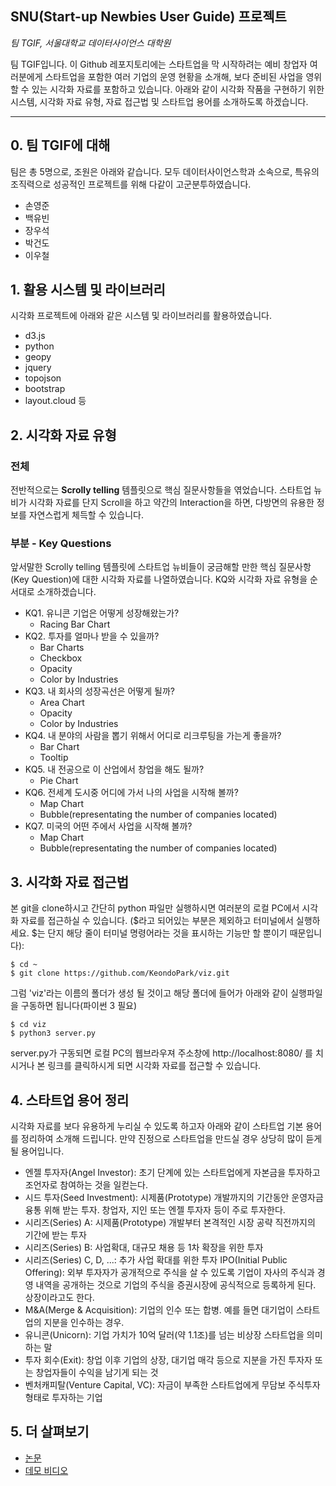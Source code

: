 ## SNU(Start-up Newbies User Guide) 프로젝트

_팀 TGIF, 서울대학교 데이터사이언스 대학원_

팀 TGIF입니다. 이 Github 레포지토리에는 스타트업을 막 시작하려는 예비 창업자 여러분에게 스타트업을 포함한 여러 기업의 운영 현황을 소개해, 보다 준비된 사업을 영위할 수 있는 시각화 자료를 포함하고 있습니다. 아래와 같이 시각화 작품을 구현하기 위한 시스템, 시각화 자료 유형, 자료 접근법 및 스타트업 용어를 소개하도록 하겠습니다.

---

## 0. 팀 TGIF에 대해

팀은 총 5명으로, 조원은 아래와 같습니다. 모두 데이터사이언스학과 소속으로, 특유의 조직력으로 성공적인 프로젝트를 위해 다같이 고군분투하였습니다.

- 손영준
- 백유빈
- 장우석
- 박건도
- 이우철

## 1. 활용 시스템 및 라이브러리

시각화 프로젝트에 아래와 같은 시스템 및 라이브러리를 활용하였습니다.

- d3.js
- python
- geopy
- jquery
- topojson
- bootstrap
- layout.cloud 등

## 2. 시각화 자료 유형

### 전체

전반적으로는 **Scrolly telling** 템플릿으로 핵심 질문사항들을 엮었습니다. 스타트업 뉴비가 시각화 자료를 단지 Scroll을 하고 약간의 Interaction을 하면, 다방면의 유용한 정보를 자연스럽게 체득할 수 있습니다.

### 부분 - Key Questions

앞서말한 Scrolly telling 템플릿에 스타트업 뉴비들이 궁금해할 만한 핵심 질문사항(Key Question)에 대한 시각화 자료를 나열하였습니다. KQ와 시각화 자료 유형을 순서대로 소개하겠습니다.

- KQ1. 유니콘 기업은 어떻게 성장해왔는가?
  - Racing Bar Chart
- KQ2. 투자를 얼마나 받을 수 있을까?
  - Bar Charts
  - Checkbox
  - Opacity
  - Color by Industries
- KQ3. 내 회사의 성장곡선은 어떻게 될까?
  - Area Chart
  - Opacity
  - Color by Industries
- KQ4. 내 분야의 사람을 뽑기 위해서 어디로 리크루팅을 가는게 좋을까?
  - Bar Chart
  - Tooltip
- KQ5. 내 전공으로 이 산업에서 창업을 해도 될까?
  - Pie Chart
- KQ6. 전세계 도시중 어디에 가서 나의 사업을 시작해 볼까?
  - Map Chart
  - Bubble(representating the number of companies located)
- KQ7. 미국의 어떤 주에서 사업을 시작해 볼까?
  - Map Chart
  - Bubble(representating the number of companies located)

## 3. 시각화 자료 접근법
본 git을 clone하시고 간단히 python 파일만 실행하시면 여러분의 로컬 PC에서 시각화 자료를 접근하실 수 있습니다. ($라고 되어있는 부분은 제외하고 터미널에서 실행하세요. $는 단지 해당 줄이 터미널 명령어라는 것을 표시하는 기능만 할 뿐이기 때문입니다):

```
$ cd ~
$ git clone https://github.com/KeondoPark/viz.git
```
그럼 'viz'라는 이름의 폴더가 생성 될 것이고
해당 폴더에 들어가 아래와 같이 실행파일을 구동하면 됩니다(파이썬 3 필요)
```
$ cd viz
$ python3 server.py
```
server.py가 구동되면 로컬 PC의 웹브라우져 주소창에 http://localhost:8080/ 를 치시거나 본 링크를 클릭하시게 되면 시각화 자료를 접근할 수 있습니다.


## 4. 스타트업 용어 정리
시각화 자료를 보다 유용하게 누리실 수 있도록 하고자 아래와 같이 스타트업 기본 용어를 정리하여 소개해 드립니다. 만약 진정으로 스타트업을 만드실 경우 상당히 많이 듣게 될 용어입니다. 
- 엔젤 투자자(Angel Investor): 초기 단계에 있는 스타트업에게 자본금을 투자하고 조언자로 참여하는 것을 일컫는다.
- 시드 투자(Seed Investment): 시제품(Prototype) 개발까지의 기간동안 운영자금 융통 위해 받는 투자. 창업자, 지인 또는 엔젤 투자자 등이 주로 투자한다.
- 시리즈(Series) A: 시제품(Prototype) 개발부터 본격적인 시장 공략 직전까지의 기간에 받는 투자
- 시리즈(Series) B: 사업확대, 대규모 채용 등 1차 확장을 위한 투자
- 시리즈(Series) C, D, ...: 추가 사업 확대를 위한 투자
IPO(Initial Public Offering): 외부 투자자가 공개적으로 주식을 살 수 있도록 기업이 자사의 주식과 경영 내역을 공개하는 것으로 기업의 주식을 증권시장에 공식적으로 등록하게 된다. 상장이라고도 한다.
- M&A(Merge & Acquisition): 기업의 인수 또는 합병. 예를 들면 대기업이 스타트업의 지분을 인수하는 경우.
- 유니콘(Unicorn): 기업 가치가 10억 달러(약 1.1조)를 넘는 비상장 스타트업을 의미하는 말
- 투자 회수(Exit): 창업 이후 기업의 상장, 대기업 매각 등으로 지분을 가진 투자자 또는 창업자들이 수익을 남기게 되는 것
- 벤처캐피탈(Venture Capital, VC): 자금이 부족한 스타트업에게 무담보 주식투자 형태로 투자하는 기업


## 5. 더 살펴보기
- [논문](http://etl.snu.ac.kr/mod/ubboard/article.php?id=1343280&bwid=2359712)
- [데모 비디오](https://youtu.be/K7PA77turCg)
